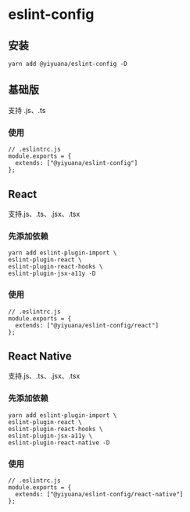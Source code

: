# eslint-config

## 安装

```
yarn add @yiyuana/eslint-config -D
```

## 基础版

支持 .js、.ts

### 使用

```
// .eslintrc.js
module.exports = {
  extends: ["@yiyuana/eslint-config"]
};
```

## React

支持.js、.ts、.jsx、.tsx

### 先添加依赖

```
yarn add eslint-plugin-import \
eslint-plugin-react \
eslint-plugin-react-hooks \
eslint-plugin-jsx-a11y -D
```

### 使用

```
// .eslintrc.js
module.exports = {
  extends: ["@yiyuana/eslint-config/react"]
};
```

## React Native

支持.js、.ts、.jsx、.tsx

### 先添加依赖

```
yarn add eslint-plugin-import \
eslint-plugin-react \
eslint-plugin-react-hooks \
eslint-plugin-jsx-a11y \
eslint-plugin-react-native -D
```

### 使用

```
// .eslintrc.js
module.exports = {
  extends: ["@yiyuana/eslint-config/react-native"]
};
```
